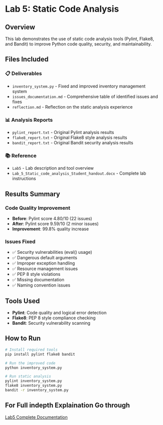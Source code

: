 # Lab 5: Static Code Analysis

## Overview
This lab demonstrates the use of static code analysis tools (Pylint, Flake8, and Bandit) to improve Python code quality, security, and maintainability.

## Files Included

### 📋 **Deliverables**
- `inventory_system.py` - Fixed and improved inventory management system
- `issues_documentation.md` - Comprehensive table of identified issues and fixes
- `reflection.md` - Reflection on the static analysis experience

### 📊 **Analysis Reports**
- `pylint_report.txt` - Original Pylint analysis results
- `flake8_report.txt` - Original Flake8 style analysis results  
- `bandit_report.txt` - Original Bandit security analysis results

### 📚 **Reference**
- `Lab5` - Lab description and tool overview
- `Lab_5_Static_code_analysis_Student_handout.docx` - Complete lab instructions

## Results Summary

### Code Quality Improvement
- **Before**: Pylint score 4.80/10 (22 issues)
- **After**: Pylint score 9.59/10 (2 minor issues)
- **Improvement**: 99.8% quality increase

### Issues Fixed
- ✅ Security vulnerabilities (eval() usage)
- ✅ Dangerous default arguments
- ✅ Improper exception handling
- ✅ Resource management issues
- ✅ PEP 8 style violations
- ✅ Missing documentation
- ✅ Naming convention issues

## Tools Used
- **Pylint**: Code quality and logical error detection
- **Flake8**: PEP 8 style compliance checking
- **Bandit**: Security vulnerability scanning

## How to Run
```bash
# Install required tools
pip install pylint flake8 bandit

# Run the improved code
python inventory_system.py

# Run static analysis
pylint inventory_system.py
flake8 inventory_system.py
bandit -r inventory_system.py
```

## For Full indepth Explaination Go through 
[Lab5 Complete Documentation](https://github.com/DiganthGowdaGR/SE-LAB5-Static-Code_Analysis/blob/main/Lab5_Complete_Documentation.md)
